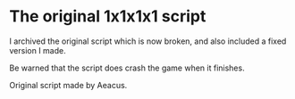 # The original 1x1x1x1 script

I archived the original script which is now broken, and also included a fixed version I made.

Be warned that the script does crash the game when it finishes.

Original script made by Aeacus.

